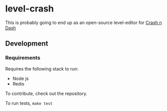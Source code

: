 level-crash
===========
 
This is probably going to end up as an open-source level-editor for [Crash n Dash](http://crashndash.com)

## Development
### Requirements
Requires the following stack to run:
- Node js
- Redis


To contribute, check out the repository.

To run tests, `make test`
